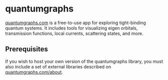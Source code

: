quantumgraphs
=============

[quantumgraphs.com](http://quantumgraphs.com) is a free-to-use app for exploring tight-binding quantum systems. It includes tools for visualizing eigen orbitals, transmission functions, local currents, scattering states, and more.

## Prerequisites

If you wish to host your own version of the quantumgraphs library, you must also include a set of external libraries described on [quantumgraphs.com/about](http://quantumgraphs.com/about).
